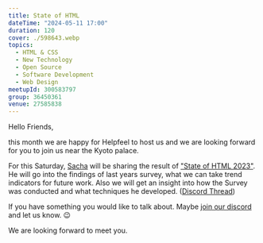 ```yaml
---
title: State of HTML
dateTime: "2024-05-11 17:00"
duration: 120
cover: ./598643.webp
topics:
  - HTML & CSS
  - New Technology
  - Open Source
  - Software Development
  - Web Design
meetupId: 300583797
group: 36450361
venue: 27585838
---
```


Hello Friends,

this month we are happy for Helpfeel to host us and we are looking forward for you to join us near the Kyoto palace.

For this Saturday, [Sacha](https://sachagreif.com/) will be sharing the result of ["State of HTML 2023"](https://stateofhtml.com/en-US). He will go into the findings of last years survey, what we can take trend indicators for future work. Also we will get an insight into how the Survey was conducted and what techniques he developed. ([Discord Thread](https://discord.com/channels/1034792577293094972/1231496230023069706))

If you have something you would like to talk about. Maybe [join our discord](https://owddm.com/discord) and let us know. 😉

We are looking forward to meet you.
